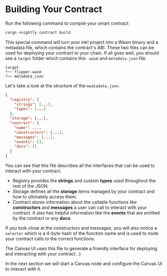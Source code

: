 Building Your Contract
===

Run the following command to compile your smart contract:

```bash
cargo +nightly contract build
```

This special command will turn your ink! project into a Wasm binary and a metadata file, which contains the contract's ABI.
These two files can be used for deploying your contract to your chain. If all goes well, you should see a `target` folder which contains this `.wasm` and `metadata.json` file.

```
target
└── flipper.wasm
└── metadata.json
```

Let's take a look at the structure of the `meatadata.json`:

``` JSON
{
  "registry": {
    "strings": [...],
    "types": [...]
  },
  "storage": {...},
  "contract": {
    "name": ...,
    "constructors": [...],
    "messages": [...],
    "events": [],
    "docs": []
  }
}
```

You can see that this file describes all the interfaces that can be used to interact with your contract.

* Registry provides the **strings** and custom **types** used throughout the rest of the JSON.
* Storage defines all the **storage** items managed by your contract and how to ultimately access them.
* Contract stores information about the callable functions like  **constructors** and **messages** a user can call to interact with your contract. It also has helpful information like the **events** that are emitted by the contract or any **docs**.

If you look close at the constructors and messages, you will also notice a `selector` which is a 4-byte hash of the function name and is used to route your contract calls to the correct functions.

The Canvas UI uses this file to generate a friendly interface for deploying and interacting with your contract. :)

In the next section we will start a Canvas node and configure the Canvas UI to interact with it.
